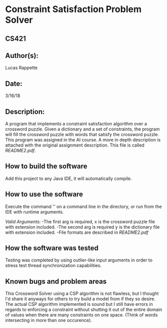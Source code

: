 #  Constraint Satisfaction Problem Solver
## CS421

## Author(s):

Lucas Rappette

## Date:

3/16/18


## Description:

A program that implements a constraint satisfaction algorithm over a crossword puzzle.
Given a dictionary and a set of constraints, the program will fill the crossword puzzle with words that satisfy
the crossword puzzle. This program was assigned in the AI course. A more in depth description is attached with the 
original assignment description. This file is called _README2.pdf_.


## How to build the software

Add this project to any Java IDE, it will automatically compile.


## How to use the software

Execute the command '<java Solve x y>' on a command line in the directory, or run from the IDE with runtime arguments.

_Valid Arguments:_
-The first arg is required, x is the crossword puzzle file with extension included.
-The second arg is required y is the dictionary file with extension included.
-File formats are described in _README2.pdf_


## How the software was tested

Testing was completed by using outlier-like input arguments in order to stress
test thread synchronization capabilities.


## Known bugs and problem areas

This Crossword Solver using a CSP algorithm is not flawless, but I thought I'd share it anyways for others to try build a model from if they so desire. The actual CSP algorithm implemented is sound but I still have errors in regards to enforcing a constraint without shutting it out of the entire domain of values when there are many constraints on one space. (Think of words intersecting in more than one occurence).
